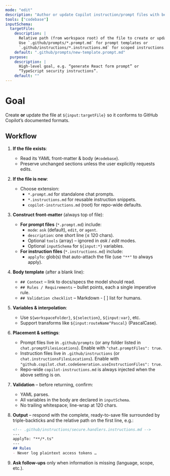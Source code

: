 ```yaml
---
mode: "edit"                   
description: "Author or update Copilot instruction/prompt files with best-practice structure"
tools: ["codebase"]             
inputSchema:
  targetFile:
    description: |
      Relative path (from workspace root) of the file to create or update.
      Use `.github/prompts/*.prompt.md` for prompt templates or
      `.github/instructions/*.instructions.md` for scoped instructions.
    default: ".github/prompts/new-template.prompt.md"
  purpose:
    description: |
      High-level goal, e.g. “generate React form prompt” or
      “TypeScript security instructions”.
    default: ""
---
```


# Goal
Create **or** update the file at `${input:targetFile}` so it conforms to GitHub Copilot’s documented formats.

## Workflow

1. **If the file exists**:
   * Read its YAML front-matter & body (`#codebase`).
   * Preserve unchanged sections unless the user explicitly requests edits.

2. **If the file is new**:
   * Choose extension:
     * `*.prompt.md` for standalone chat prompts.
     * `*.instructions.md` for reusable instruction snippets.
     * `copilot-instructions.md` (root) for repo-wide defaults.

3. **Construct front-matter** (always top of file):
   * **For prompt files** (`*.prompt.md`) include:
     * `mode`: `ask` (default), `edit`, or `agent`.
     * `description`: one short line (≤ 120 chars).
     * Optional `tools` (array) – ignored in *ask* / *edit* modes.
     * Optional `inputSchema` for `${input:*}` variables.
   * **For instruction files** (`*.instructions.md`) include:
     * `applyTo`: glob(s) that auto-attach the file (use `"**"` to always apply).

4. **Body template** (after a blank line):
   * `## Context` – link to docs/specs the model should read.
   * `## Rules / Requirements` – bullet points, each a single imperative rule.
   * `## Validation checklist` – Markdown - [ ] list for humans.

5. **Variables & interpolation**:
   * Use `${workspaceFolder}`, `${selection}`, `${input:var}`, etc.
   * Support transforms like `${input:routeName^Pascal}` (PascalCase).

6. **Placement & settings**:
   * Prompt files live in `.github/prompts` (or any folder listed in
     `chat.promptFilesLocations`). Enable with `"chat.promptFiles": true`.
   * Instruction files live in `.github/instructions` (or
     `chat.instructionsFilesLocations`). Enable with
     `"github.copilot.chat.codeGeneration.useInstructionFiles": true`.
   * Repo-wide `copilot-instructions.md` is always injected when the above
     setting is on.

7. **Validation** – before returning, confirm:
   * YAML parses.
   * All variables in the body are declared in `inputSchema`.
   * No trailing whitespace; line-wrap at 120 chars.

8. **Output** – respond with the complete, ready-to-save file surrounded by
   triple-backticks and the relative path on the first line, e.g.:

   ```markdown
   <!-- .github/instructions/secure.handlers.instructions.md -->
   ---
   applyTo: "**/*.ts"
   ---
   ## Rules
   - Never log plaintext access tokens …
   
9. **Ask follow-ups** only when information is missing (language, scope, etc.).